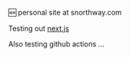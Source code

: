 🆕  personal site at snorthway.com

Testing out [next.js](https://github.com/zeit/next.js)

Also testing github actions ...
